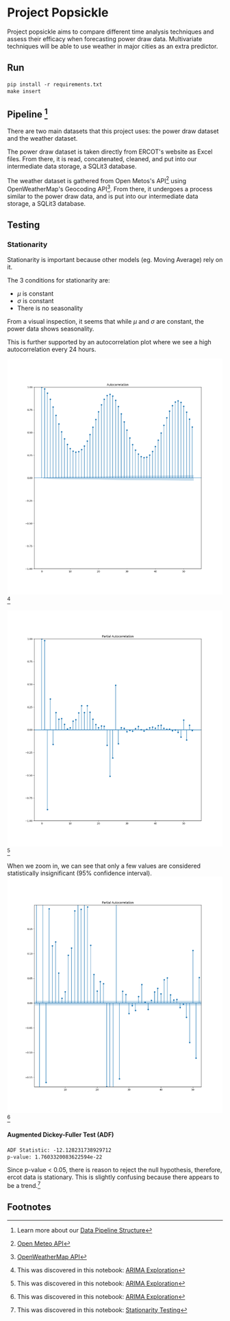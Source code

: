 # Project Popsickle
Project popsickle aims to compare different time analysis techniques and assess their efficacy when forecasting power draw data. Multivariate techniques will be able to use weather in major cities as an extra predictor.

## Run
```
pip install -r requirements.txt
make insert
```

## Pipeline [^1]
There are two main datasets that this project uses: the power draw dataset and the weather dataset.

The power draw dataset is taken directly from ERCOT's website as Excel files. From there, it is read, concatenated, cleaned, and put into our intermediate data storage, a SQLit3 database.

The weather dataset is gathered from Open Metos's API[^4] using OpenWeatherMap's Geocoding API[^5]. From there, it undergoes a process similar to the power draw data, and is put into our intermediate data storage, a SQLit3 database.

## Testing
### Stationarity
Stationarity is important because other models (eg. Moving Average) rely on it. 

The 3 conditions for stationarity are:
 - $\mu$ is constant
 - $\sigma$ is constant
 - There is no seasonality

From a visual inspection, it seems that while $\mu$ and $\sigma$ are constant, the power data shows seasonality.

This is further supported by an autocorrelation plot where we see a high autocorrelation every 24 hours.

![Autocorrelation Plot](results/autocorrelation.png)[^2]

![Partial Autocorrelation Plot](results/pacf.png)[^2]

When we zoom in, we can see that only a few values are considered statistically insignificant (95% confidence interval).
![Partial Autocorrelation Plot (Zoomed in)](results/pacf_zoom.png)[^2]

#### Augmented Dickey-Fuller Test (ADF)
```
ADF Statistic: -12.128231738929712
p-value: 1.7603320083622594e-22
```

Since p-value $\lt$ 0.05, there is reason to reject the null hypothesis, therefore, ercot data is stationary. This is slightly confusing because there appears to be a trend.[^3]

## Footnotes
[^1]: Learn more about our [Data Pipeline Structure](https://github.com/dssg/hitchhikers-guide/tree/master/sources/curriculum/0_before_you_start/pipelines-and-project-workflow)
[^2]: This was discovered in this notebook: [ARIMA Exploration](https://github.com/JeromeSiljanUTA/project-popsickle/blob/main/notebooks/2023-02-18-jds-arima-exploration.ipynb)
[^3]: This was discovered in this notebook: [Stationarity Testing](https://github.com/JeromeSiljanUTA/project-popsickle/blob/main/notebooks/2023-02-19-jds-stationarity-testing.ipynb)
[^4]: [Open Meteo API](https://open-meteo.com/en/docs/historical-weather-api#latitude=32.78&longitude=-96.81&start_date=2002-01-01&end_date=2022-12-31&hourly=temperature_2m)
[^5]: [OpenWeatherMap API](https://openweathermap.org/api/geocoding-api)
